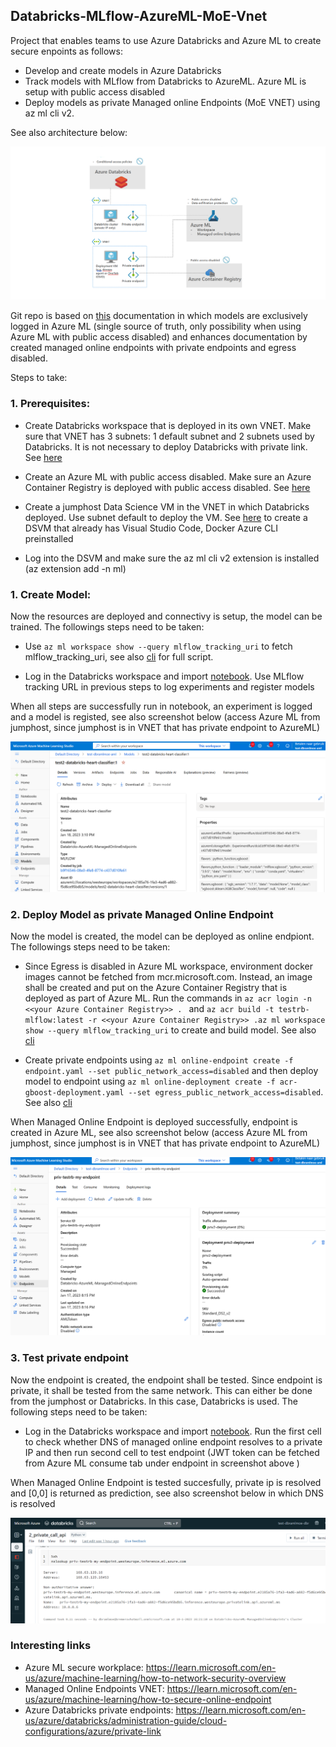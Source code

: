 ## Databricks-MLflow-AzureML-MoE-Vnet

Project that enables teams to use Azure Databricks and Azure ML to create secure enpoints as follows:
- Develop and create models in Azure Databricks
- Track models with MLflow from Databricks to AzureML. Azure ML is setup with public access disabled
- Deploy models as private Managed online Endpoints (MoE VNET) using az ml cli v2. 

See also architecture below:

![Architecture](Images/architecture.png)

Git repo is based on [this](https://learn.microsoft.com/en-us/azure/machine-learning/how-to-use-mlflow-azure-databricks?tabs=cli%2Cmlflow#tracking-exclusively-on-azure-machine-learning-workspace) documentation in which models are exclusively logged in Azure ML (single source of truth, only possibility when using Azure ML with public access disabled) and enhances documentation by created managed online endpoints with private endpoints and egress disabled.

Steps to take:

### 1. Prerequisites:

- Create Databricks workspace that is deployed in its own VNET. Make sure that VNET has 3 subnets: 1 default subnet and 2 subnets used by Databricks. It is not necessary to deploy Databricks with private link. See [here](https://learn.microsoft.com/en-us/azure/databricks/administration-guide/cloud-configurations/azure/vnet-inject)

- Create an Azure ML with public access disabled. Make sure an Azure Container Registry is deployed with public access disabled. See [here](https://learn.microsoft.com/en-us/azure/machine-learning/how-to-network-security-overview​)

- Create a jumphost Data Science VM in the VNET in which Databricks deployed. Use subnet default to deploy the VM. See [here](https://learn.microsoft.com/en-us/azure/machine-learning/data-science-virtual-machine/provision-vm) to create a DSVM that already has Visual Studio Code, Docker Azure CLI preinstalled

- Log into the DSVM and make sure the az ml cli v2 extension is installed (az extension add -n ml)

### 1. Create Model:

Now the resources are deployed and connectivy is setup, the model can be trained. The followings steps need to be taken:

- Use ```az ml workspace show --query mlflow_tracking_uri``` to fetch mlflow_tracking_uri, see also [cli](azcliv2_script.txt) for full script.

- Log in the Databricks workspace and import [notebook](Databricks/1_private_create_model_mlflow.ipynb). Use MLflow tracking URL in previous steps to log experiments and register models

When all steps are successfully run in notebook, an experiment is logged and a model is registed, see also screenshot below (access Azure ML from jumphost, since jumphost is in VNET that has private endpoint to AzureML)

![Create_model](Images/create_model.png)

### 2. Deploy Model as private Managed Online Endpoint

Now the model is created, the model can be deployed as online endpiont. The followings steps need to be taken:

-  Since Egress is disabled in Azure ML workspace, environment docker images cannot be fetched from mcr.microsoft.com. Instead, an image shall be created and put on the Azure Container Registry that is deployed as part of Azure ML. Run the commands in ```az acr login -n <<your Azure Container Registry>> . ``` and ```az acr build -t testrb-mlflow:latest -r <<your Azure Container Registry>> .az ml workspace show --query mlflow_tracking_uri``` to create and build model. See also [cli](azcliv2_script.txt)

- Create private endpoints using ```az ml online-endpoint create -f endpoint.yaml --set public_network_access=disabled``` and then deploy model to endpoint using ```az ml online-deployment create -f acr-gboost-deployment.yaml --set egress_public_network_access=disabled```. See also [cli](azcliv2_script.txt)

When Managed Online Endpoint is deployed successfully, endpoint is created in Azure ML, see also screenshot below (access Azure ML from jumphost, since jumphost is in VNET that has private endpoint to AzureML)

![Create endpoint](Images/create_private_endpoint.png)

### 3. Test private endpoint

Now the endpoint is created, the endpoint shall be tested. Since endpoint is private, it shall be tested from the same network. This can either be done from the jumphost or Databricks. In this case, Databricks is used. The following steps need to be taken:

- Log in the Databricks workspace and import [notebook](Databricks/2_private_call_api.ipynb). Run the first cell to check whether DNS of managed online endpoint resolves to a private IP and then run second cell to test endpoint (JWT token can be fetched from Azure ML consume tab under endpoint in screenshot above )

When Managed Online Endpoint is tested succesfully, private ip is resolved and [0,0] is returned as prediction, see also screenshot below in which DNS is resolved

![Test endpoint](Images/test_private_endpoint.png)


### Interesting links


- Azure ML secure workplace: https://learn.microsoft.com/en-us/azure/machine-learning/how-to-network-security-overview​
- Managed Online Endpoints VNET: https://learn.microsoft.com/en-us/azure/machine-learning/how-to-secure-online-endpoint​
- Azure Databricks private endpoints: https://learn.microsoft.com/en-us/azure/databricks/administration-guide/cloud-configurations/azure/private-link